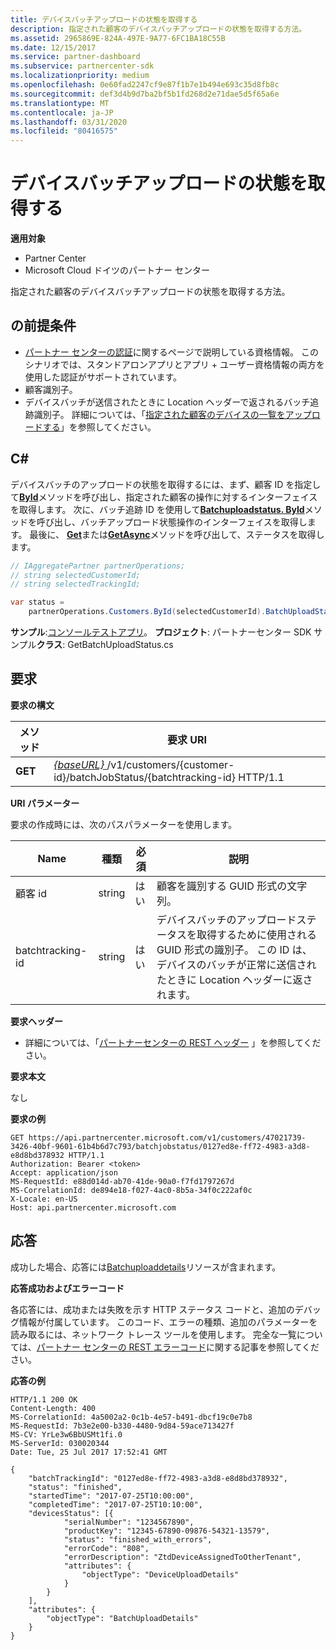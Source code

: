 ```yaml
---
title: デバイスバッチアップロードの状態を取得する
description: 指定された顧客のデバイスバッチアップロードの状態を取得する方法。
ms.assetid: 2965869E-824A-497E-9A77-6FC1BA18C55B
ms.date: 12/15/2017
ms.service: partner-dashboard
ms.subservice: partnercenter-sdk
ms.localizationpriority: medium
ms.openlocfilehash: 0e60fad2247cf9e87f1b7e1b494e693c35d8fb8c
ms.sourcegitcommit: def3d4b9d7ba2bf5b1fd268d2e71dae5d5f65a6e
ms.translationtype: MT
ms.contentlocale: ja-JP
ms.lasthandoff: 03/31/2020
ms.locfileid: "80416575"
---
```

# <a name="get-the-status-of-a-device-batch-upload"></a>デバイスバッチアップロードの状態を取得する


**適用対象**

- Partner Center
- Microsoft Cloud ドイツのパートナー センター

指定された顧客のデバイスバッチアップロードの状態を取得する方法。

## <a name="span-idprerequisitesspan-idprerequisitesspan-idprerequisitesprerequisites"></a><span id="Prerequisites"/><span id="prerequisites"/><span id="PREREQUISITES"/>の前提条件


- [パートナー センターの認証](partner-center-authentication.md)に関するページで説明している資格情報。 このシナリオでは、スタンドアロンアプリとアプリ + ユーザー資格情報の両方を使用した認証がサポートされています。
- 顧客識別子。
- デバイスバッチが送信されたときに Location ヘッダーで返されるバッチ追跡識別子。 詳細については、「[指定された顧客のデバイスの一覧をアップロードする](upload-a-list-of-devices-for-the-specified-customer.md)」を参照してください。

## <a name="span-idc_span-idc_c"></a><span id="C_"/><span id="c_"/>C#


デバイスバッチのアップロードの状態を取得するには、まず、顧客 ID を指定して[**ById**](https://docs.microsoft.com/dotnet/api/microsoft.store.partnercenter.customers.icustomercollection.byid)メソッドを呼び出し、指定された顧客の操作に対するインターフェイスを取得します。 次に、バッチ追跡 ID を使用して[**Batchuploadstatus. ById**](https://docs.microsoft.com/dotnet/api/microsoft.store.partnercenter.devicesdeployment.ibatchjobstatuscollection.byid)メソッドを呼び出し、バッチアップロード状態操作のインターフェイスを取得します。 最後に、 [**Get**](https://docs.microsoft.com/dotnet/api/microsoft.store.partnercenter.devicesdeployment.ibatchjobstatus.get)または[**GetAsync**](https://docs.microsoft.com/dotnet/api/microsoft.store.partnercenter.devicesdeployment.ibatchjobstatus.getasync)メソッドを呼び出して、ステータスを取得します。

``` csharp
// IAggregatePartner partnerOperations;
// string selectedCustomerId;
// string selectedTrackingId;

var status = 
    partnerOperations.Customers.ById(selectedCustomerId).BatchUploadStatus.ById(selectedTrackingId).Get();
```

**サンプル**:[コンソールテストアプリ](console-test-app.md)。 **プロジェクト**: パートナーセンター SDK サンプル**クラス**: GetBatchUploadStatus.cs

## <a name="span-idrequestspan-idrequestspan-idrequestrequest"></a><span id="Request"/><span id="request"/><span id="REQUEST"/>要求


**要求の構文**

| メソッド  | 要求 URI                                                                                                       |
|---------|-------------------------------------------------------------------------------------------------------------------|
| **GET** | [ *{baseURL}* ](partner-center-rest-urls.md)/v1/customers/{customer-id}/batchJobStatus/{batchtracking-id} HTTP/1.1 |

 

**URI パラメーター**

要求の作成時には、次のパスパラメーターを使用します。

| Name             | 種類   | 必須 | 説明                                                                                                                                                                    |
|------------------|--------|----------|--------------------------------------------------------------------------------------------------------------------------------------------------------------------------------|
| 顧客 id      | string | はい      | 顧客を識別する GUID 形式の文字列。                                                                                                                          |
| batchtracking-id | string | はい      | デバイスバッチのアップロードステータスを取得するために使用される GUID 形式の識別子。 この ID は、デバイスのバッチが正常に送信されたときに Location ヘッダーに返されます。 |

 

**要求ヘッダー**

- 詳細については、「[パートナーセンターの REST ヘッダー](headers.md) 」を参照してください。

**要求本文**

なし

**要求の例**

```http
GET https://api.partnercenter.microsoft.com/v1/customers/47021739-3426-40bf-9601-61b4b6d7c793/batchjobstatus/0127ed8e-ff72-4983-a3d8-e8d8bd378932 HTTP/1.1
Authorization: Bearer <token> 
Accept: application/json
MS-RequestId: e88d014d-ab70-41de-90a0-f7fd1797267d
MS-CorrelationId: de894e18-f027-4ac0-8b5a-34f0c222af0c
X-Locale: en-US
Host: api.partnercenter.microsoft.com
```

## <a name="span-idresponsespan-idresponsespan-idresponseresponse"></a><span id="Response"/><span id="response"/><span id="RESPONSE"/>応答


成功した場合、応答には[Batchuploaddetails](device-deployment-resources.md#batchuploaddetails)リソースが含まれます。

**応答成功およびエラーコード**

各応答には、成功または失敗を示す HTTP ステータス コードと、追加のデバッグ情報が付属しています。 このコード、エラーの種類、追加のパラメーターを読み取るには、ネットワーク トレース ツールを使用します。 完全な一覧については、[パートナー センターの REST エラーコード](error-codes.md)に関する記事を参照してください。

**応答の例**

```http
HTTP/1.1 200 OK
Content-Length: 400
MS-CorrelationId: 4a5002a2-0c1b-4e57-b491-dbcf19c0e7b8
MS-RequestId: 7b3e2e00-b330-4480-9d84-59ace713427f
MS-CV: YrLe3w6BbUSMt1fi.0
MS-ServerId: 030020344
Date: Tue, 25 Jul 2017 17:52:41 GMT

{
    "batchTrackingId": "0127ed8e-ff72-4983-a3d8-e8d8bd378932",
    "status": "finished",
    "startedTime": "2017-07-25T10:00:00",
    "completedTime": "2017-07-25T10:10:00",
    "devicesStatus": [{
            "serialNumber": "1234567890",
            "productKey": "12345-67890-09876-54321-13579",
            "status": "finished_with_errors",
            "errorCode": "808",
            "errorDescription": "ZtdDeviceAssignedToOtherTenant",
            "attributes": {
                "objectType": "DeviceUploadDetails"
            }
        }
    ],
    "attributes": {
        "objectType": "BatchUploadDetails"
    }
}
```